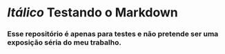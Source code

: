# *Itálico* Testando o Markdown

### Esse repositório é apenas para testes e não pretende ser uma exposição séria do meu trabalho.
